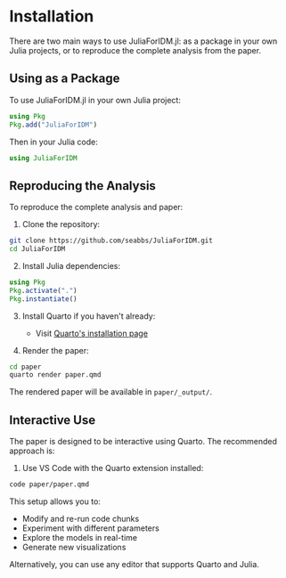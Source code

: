 # Installation

There are two main ways to use JuliaForIDM.jl: as a package in your own Julia projects, or to reproduce the complete analysis from the paper.

## Using as a Package

To use JuliaForIDM.jl in your own Julia project:

```julia
using Pkg
Pkg.add("JuliaForIDM")
```

Then in your Julia code:

```julia
using JuliaForIDM
```

## Reproducing the Analysis

To reproduce the complete analysis and paper:

1. Clone the repository:
```bash
git clone https://github.com/seabbs/JuliaForIDM.git
cd JuliaForIDM
```

2. Install Julia dependencies:
```julia
using Pkg
Pkg.activate(".")
Pkg.instantiate()
```

3. Install Quarto if you haven't already:
   - Visit [Quarto's installation page](https://quarto.org/docs/get-started/)

4. Render the paper:
```bash
cd paper
quarto render paper.qmd
```

The rendered paper will be available in `paper/_output/`.

## Interactive Use

The paper is designed to be interactive using Quarto. The recommended approach is:

1. Use VS Code with the Quarto extension installed:
```bash
code paper/paper.qmd
```

This setup allows you to:
- Modify and re-run code chunks
- Experiment with different parameters
- Explore the models in real-time
- Generate new visualizations

Alternatively, you can use any editor that supports Quarto and Julia.
